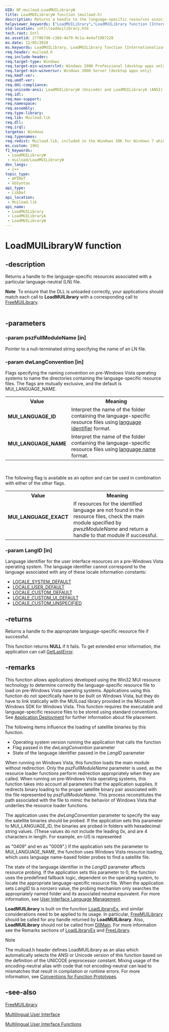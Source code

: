 ```yaml
---
UID: NF:muiload.LoadMUILibraryW
title: LoadMUILibraryW function (muiload.h)
description: Returns a handle to the language-specific resources associated with a particular language-neutral (LN) file.
helpviewer_keywords: ["LoadMUILibrary","LoadMUILibrary function [Internationalization for Windows Applications]","LoadMUILibraryA","LoadMUILibraryW","MUI_LANGUAGE_EXACT","MUI_LANGUAGE_ID","MUI_LANGUAGE_NAME","_win32_LoadMUILibrary","intl.loadmuilibrary","muiload/LoadMUILibrary","muiload/LoadMUILibraryA","muiload/LoadMUILibraryW"]
old-location: intl\loadmuilibrary.htm
tech.root: Intl
ms.assetid: 277067d8-c38d-4e79-9c1a-4e4af1987228
ms.date: 12/05/2018
ms.keywords: LoadMUILibrary, LoadMUILibrary function [Internationalization for Windows Applications], LoadMUILibraryA, LoadMUILibraryW, MUI_LANGUAGE_EXACT, MUI_LANGUAGE_ID, MUI_LANGUAGE_NAME, _win32_LoadMUILibrary, intl.loadmuilibrary, muiload/LoadMUILibrary, muiload/LoadMUILibraryA, muiload/LoadMUILibraryW
req.header: muiload.h
req.include-header: 
req.target-type: Windows
req.target-min-winverclnt: Windows 2000 Professional [desktop apps only]
req.target-min-winversvr: Windows 2000 Server [desktop apps only]
req.kmdf-ver: 
req.umdf-ver: 
req.ddi-compliance: 
req.unicode-ansi: LoadMUILibraryW (Unicode) and LoadMUILibraryA (ANSI)
req.idl: 
req.max-support: 
req.namespace: 
req.assembly: 
req.type-library: 
req.lib: Muiload.lib
req.dll: 
req.irql: 
targetos: Windows
req.typenames: 
req.redist: Muiload.lib, included in the Windows SDK for Windows 7 which can be run on Windows 2000 Professional, Windows 2000 Server, Windows XP, Windows Server 2003, Windows Vista, Windows Server 2008, and Windows 7.
ms.custom: 19H1
f1_keywords:
 - LoadMUILibraryW
 - muiload/LoadMUILibraryW
dev_langs:
 - c++
topic_type:
 - APIRef
 - kbSyntax
api_type:
 - LibDef
api_location:
 - Muiload.lib
api_name:
 - LoadMUILibrary
 - LoadMUILibraryA
 - LoadMUILibraryW
---
```


# LoadMUILibraryW function


## -description

Returns a handle to the language-specific resources associated with a particular language-neutral (LN) file.
<div class="alert"><b>Note</b>  To ensure that the DLL is unloaded correctly, your applications should match each call to <b>LoadMUILibrary</b> with a corresponding call to <a href="/windows/desktop/api/muiload/nf-muiload-freemuilibrary">FreeMUILibrary</a>.</div><div> </div>

## -parameters

### -param pszFullModuleName [in]

Pointer to a null-terminated string specifying the name of an LN file.

### -param dwLangConvention [in]

Flags specifying the naming convention on pre-Windows Vista operating systems to name the directories containing the language-specific resource files. The flags are mutually exclusive, and the default is MUI_LANGUAGE_NAME.

<table>
<tr>
<th>Value</th>
<th>Meaning</th>
</tr>
<tr>
<td width="40%"><a id="MUI_LANGUAGE_ID"></a><a id="mui_language_id"></a><dl>
<dt><b>MUI_LANGUAGE_ID</b></dt>
</dl>
</td>
<td width="60%">
Interpret the name of the folder containing the language-specific resource files using <a href="/windows/desktop/Intl/language-identifiers">language identifier</a> format.

</td>
</tr>
<tr>
<td width="40%"><a id="MUI_LANGUAGE_NAME"></a><a id="mui_language_name"></a><dl>
<dt><b>MUI_LANGUAGE_NAME</b></dt>
</dl>
</td>
<td width="60%">
Interpret the name of the folder containing the language-specific resource files using <a href="/windows/desktop/Intl/language-names">language name</a> format.

</td>
</tr>
</table>
 

The following flag is available as an option and can be used in combination with either of the other flags.

<table>
<tr>
<th>Value</th>
<th>Meaning</th>
</tr>
<tr>
<td width="40%"><a id="MUI_LANGUAGE_EXACT"></a><a id="mui_language_exact"></a><dl>
<dt><b>MUI_LANGUAGE_EXACT</b></dt>
</dl>
</td>
<td width="60%">
If resources for the identified language are not found in the resource files, check the main module specified by <i>pwszModuleName</i> and return a handle to that module if successful. 
	

</td>
</tr>
</table>

### -param LangID [in]

Language identifier for the user interface resources on a pre-Windows Vista operating system. The language identifier cannot correspond to the language associated with any of these locale information constants: 


<ul>
<li>
<a href="/windows/desktop/Intl/locale-system-default">LOCALE_SYSTEM_DEFAULT</a>
</li>
<li>
<a href="/windows/desktop/Intl/locale-user-default">LOCALE_USER_DEFAULT</a>
</li>
<li>
<a href="/windows/desktop/Intl/locale-custom-constants">LOCALE_CUSTOM_DEFAULT</a>
</li>
<li>
<a href="/windows/desktop/Intl/locale-custom-constants">LOCALE_CUSTOM_UI_DEFAULT</a>
</li>
<li>
<a href="/windows/desktop/Intl/locale-custom-constants">LOCALE_CUSTOM_UNSPECIFIED</a>
</li>
</ul>

## -returns

Returns a handle to the appropriate language-specific resource file if successful.

This function returns <b>NULL</b> if it fails. To get extended error information, the application can call <a href="/windows/desktop/api/errhandlingapi/nf-errhandlingapi-getlasterror">GetLastError</a>.

## -remarks

This function allows applications developed using the Win32 MUI resource technology to determine correctly the language-specific resource file to load on pre-Windows Vista operating systems. Applications using this function do not specifically have to be built on Windows Vista, but they do have to link statically with the MUILoad library provided in the Microsoft Windows SDK for Windows Vista. This function requires the executable and language-specific resource files to be stored using standard conventions. See <a href="/windows/desktop/Intl/application-deployment">Application Deployment</a> for further information about file placement.

The following items influence the loading of satellite binaries by this function.

<ul>
<li>Operating system version running the application that calls the function</li>
<li>Flag passed in the <i>dwLangConvention</i> parameter</li>
<li>State of the language identifier passed in the <i>LangID</i> parameter</li>
</ul>
When running on Windows Vista, this function loads the main module without redirection. Only the <i>pszFullModuleName</i> parameter is used, as the resource loader functions perform redirection appropriately when they are called. When running on pre-Windows Vista operating systems, this function takes into account all parameters that the application supplies. It redirects binary loading to the proper satellite binary pair associated with the file represented by <i>pszFullModuleName</i>. This process reconstitutes the path associated with the file to mimic the behavior of Windows Vista that underlies the resource loader functions.

The application uses the <i>dwLangConvention</i> parameter to specify the way the satellite binaries should be probed. If the application sets this parameter to MUI_LANGUAGE_ID, the binaries are probed in folders with hexadecimal string values. (These values do not include the leading 0x, and are 4 characters in length. For example, en-US is represented 

as "0409" and en as "0009".) If the application sets the parameter to MUI_LANGUAGE_NAME, the function uses Windows Vista resource loading, which uses language name-based folder probes to find a satellite file.

The state of the language identifier in the <i>LangID</i> parameter affects resource probing. If the application sets this parameter to 0, the function uses the predefined fallback logic, dependent on the operating system, to locate the appropriate language-specific resource file. When the application sets <i>LangID</i> to a nonzero value, the probing mechanism only searches the appropriately named folder and its associated neutral equivalent. For more information, see <a href="/windows/desktop/Intl/user-interface-language-management">User Interface Language Management</a>.

<b>LoadMUILibrary</b> is built on the function <a href="/windows/desktop/api/libloaderapi/nf-libloaderapi-loadlibraryexa">LoadLibraryEx</a>, and similar considerations need to be applied to its usage. In particular, <a href="/windows/desktop/api/muiload/nf-muiload-freemuilibrary">FreeMUILibrary</a> should be called for any handle returned by <b>LoadMUILibrary</b>. Also, <b>LoadMUILibrary</b> should not be called from <a href="/windows/desktop/Dlls/dllmain">DllMain</a>. For more information see the Remarks sections of <a href="/windows/desktop/api/libloaderapi/nf-libloaderapi-loadlibraryexa">LoadLibraryEx</a> and <a href="/windows/desktop/api/libloaderapi/nf-libloaderapi-freelibrary">FreeLibrary</a>.





> [!NOTE]
> The muiload.h header defines LoadMUILibrary as an alias which automatically selects the ANSI or Unicode version of this function based on the definition of the UNICODE preprocessor constant. Mixing usage of the encoding-neutral alias with code that not encoding-neutral can lead to mismatches that result in compilation or runtime errors. For more information, see [Conventions for Function Prototypes](/windows/win32/intl/conventions-for-function-prototypes).

## -see-also

<a href="/windows/desktop/api/muiload/nf-muiload-freemuilibrary">FreeMUILibrary</a>



<a href="/windows/desktop/Intl/multilingual-user-interface">Multilingual User Interface</a>



<a href="/windows/desktop/Intl/multilingual-user-interface-functions">Multilingual User Interface Functions</a>
